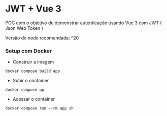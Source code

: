 # JWT + Vue 3

POC com o objetivo de demonstrar autenticação usando Vue 3 com JWT ( Json Web Token )

Versão do node recomendada: ^20


### Setup com Docker

- Construir a imagem
```shell
docker compose build app
```

- Subir o container
```shell
docker compose up
```

- Acessar o container
```shell
docker compose run --rm app sh
```
